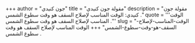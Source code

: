 +++
author = "جون كنيدي"
title = "مقولة جون كنيدي"
description = "مقولة جون كنيدي: الوقت المناسب لإصلاح السقف هو وقت سطوع الشمس ."
quote = '''الوقت المناسب لإصلاح السقف هو وقت سطوع الشمس .'''
slug = "الوقت-المناسب-لإصلاح-السقف-هو-وقت-سطوع-الشمس"
+++
الوقت المناسب لإصلاح السقف هو وقت سطوع الشمس .
